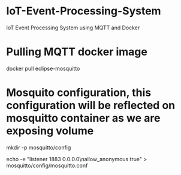 # IoT-Event-Processing-System
IoT Event Processing System using MQTT and Docker

# Pulling MQTT docker image
docker pull eclipse-mosquitto

# Mosquito configuration, this configuration will be reflected on mosquitto container as we are exposing volume
mkdir -p mosquitto/config

echo -e "listener 1883 0.0.0.0\nallow_anonymous true" > mosquitto/config/mosquitto.conf

